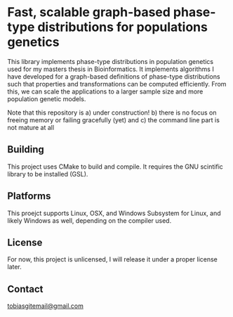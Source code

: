 # Fast, scalable graph-based phase-type distributions for populations genetics
This library implements phase-type distributions in population genetics used for my masters thesis in Bioinformatics. It implements algorithms I have developed for a graph-based definitions of phase-type distributions such that properties and transformations can be computed efficiently. From this, we can scale the applications to a larger sample size and more population genetic models.

Note that this repository is a) under construction! b) there is no focus on freeing memory or failing gracefully (yet) and c) the command line part is not mature at all

## Building
This project uses CMake to build and compile. It requires the GNU scintific library to be installed (GSL).

## Platforms
This proejct supports Linux, OSX, and Windows Subsystem for Linux, and likely Windows as well, depending on the compiler used.

## License
For now, this project is unlicensed, I will release it under a proper license later.

## Contact
tobiasgitemail@gmail.com

